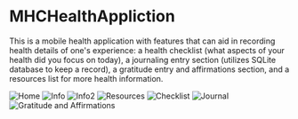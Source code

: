 # MHCHealthAppliction

This is a mobile health application with features that can aid in recording health details of one's experience: a health checklist 
(what aspects of your health did you focus on today), a journaling entry section (utilizes SQLite database to keep a record), 
a gratitude entry and affirmations section, and a resources list for more health information.

![Home](https://github.com/snehakanaujia/MHCHealthAppliction/blob/master/Home.png)
![Info](https://drive.google.com/open?id=1kXXbjOk55yf6BLOnVOMDMoTjqsDxPLCP)
![Info2](https://drive.google.com/open?id=14cv0XYYhHHZEIlVBonzkQhl6uW_B8ImX)
![Resources](https://drive.google.com/open?id=1kDLwps3yZgGApDhw4Oyp0XqTqlmY8pPY)
![Checklist](https://drive.google.com/open?id=1pofAFTRaSWG6qy4z2omRa6BS8ldw7bTl)
![Journal](https://drive.google.com/open?id=11xpJ8bUngn9S7YlihSW3kKT-XTxhr3X9)
![Gratitude and Affirmations](https://drive.google.com/open?id=13lxdGADCQo0C5eIcgk4qOr5vpI5F-nE6)
